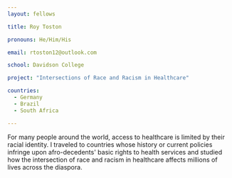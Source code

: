 ```yaml
---
layout: fellows

title: Roy Toston

pronouns: He/Him/His

email: rtoston12@outlook.com

school: Davidson College

project: "Intersections of Race and Racism in Healthcare"

countries:
  - Germany
  - Brazil
  - South Africa

---
```


For many people around the world, access to healthcare is limited by their racial identity. I traveled to countries whose history or current policies infringe upon afro-decedents' basic rights to health services and studied how the intersection of race and racism in healthcare affects millions of lives across the diaspora.
